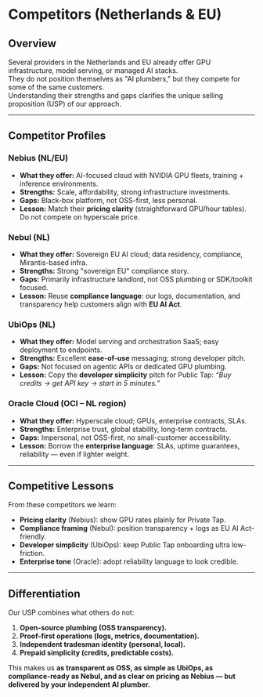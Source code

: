 # Competitors (Netherlands & EU)

## Overview

Several providers in the Netherlands and EU already offer GPU infrastructure, model serving, or managed AI stacks.  
They do not position themselves as "AI plumbers," but they compete for some of the same customers.  
Understanding their strengths and gaps clarifies the unique selling proposition (USP) of our approach.

---

## Competitor Profiles

### Nebius (NL/EU)

- **What they offer:** AI-focused cloud with NVIDIA GPU fleets, training + inference environments.  
- **Strengths:** Scale, affordability, strong infrastructure investments.  
- **Gaps:** Black-box platform, not OSS-first, less personal.  
- **Lesson:** Match their **pricing clarity** (straightforward GPU/hour tables). Do not compete on hyperscale price.

### Nebul (NL)

- **What they offer:** Sovereign EU AI cloud; data residency, compliance, Mirantis-based infra.  
- **Strengths:** Strong "sovereign EU" compliance story.  
- **Gaps:** Primarily infrastructure landlord, not OSS plumbing or SDK/toolkit focused.  
- **Lesson:** Reuse **compliance language**: our logs, documentation, and transparency help customers align with **EU AI Act**.

### UbiOps (NL)

- **What they offer:** Model serving and orchestration SaaS; easy deployment to endpoints.  
- **Strengths:** Excellent **ease-of-use** messaging; strong developer pitch.  
- **Gaps:** Not focused on agentic APIs or dedicated GPU plumbing.  
- **Lesson:** Copy the **developer simplicity** pitch for Public Tap: *“Buy credits → get API key → start in 5 minutes.”*

### Oracle Cloud (OCI – NL region)

- **What they offer:** Hyperscale cloud; GPUs, enterprise contracts, SLAs.  
- **Strengths:** Enterprise trust, global stability, long-term contracts.  
- **Gaps:** Impersonal, not OSS-first, no small-customer accessibility.  
- **Lesson:** Borrow the **enterprise language**: SLAs, uptime guarantees, reliability — even if lighter weight.

---

## Competitive Lessons

From these competitors we learn:

- **Pricing clarity** (Nebius): show GPU rates plainly for Private Tap.  
- **Compliance framing** (Nebul): position transparency + logs as EU AI Act-friendly.  
- **Developer simplicity** (UbiOps): keep Public Tap onboarding ultra low-friction.  
- **Enterprise tone** (Oracle): adopt reliability language to look credible.  

---

## Differentiation

Our USP combines what others do not:

1. **Open-source plumbing (OSS transparency).**  
2. **Proof-first operations (logs, metrics, documentation).**  
3. **Independent tradesman identity (personal, local).**  
4. **Prepaid simplicity (credits, predictable costs).**  

This makes us **as transparent as OSS, as simple as UbiOps, as compliance-ready as Nebul, and as clear on pricing as Nebius — but delivered by your independent AI plumber.**
